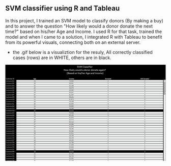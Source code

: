 ## SVM classifier using R and Tableau
In this project, I trained an SVM model to classify donors (By making a buy) and to answer the question "How likely would a donor donate the next time?" based on his/her Age and Income.
I used R for that task, trained the model and when I came to a solution, I integrated R with Tableau to benefit from its powerful visuals, connecting both on an external server.

* the .gif below is a visualiztion for the resuly, All correctly classified cases (rows) are in WHITE, others are in black. 

![](project/SVM.gif)
